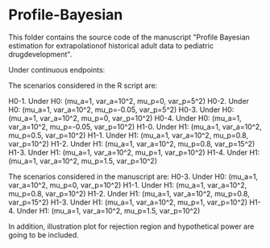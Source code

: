 # Profile-Bayesian

This folder contains the source code of the manuscript "Profile Bayesian estimation for extrapolationof historical adult data to pediatric drugdevelopment".

Under continuous endpoints:

The scenarios considered in the R script are:

H0-1.       Under H0: (mu_a=1, var_a=10^2, mu_p=0, var_p=5^2)
H0-2.       Under H0: (mu_a=1, var_a=10^2, mu_p=-0.05, var_p=5^2)
H0-3.       Under H0: (mu_a=1, var_a=10^2, mu_p=0, var_p=10^2)
H0-4.       Under H0: (mu_a=1, var_a=10^2, mu_p=-0.05, var_p=10^2)
H1-0.       Under H1: (mu_a=1, var_a=10^2, mu_p=0.5, var_p=10^2)
H1-1.       Under H1: (mu_a=1, var_a=10^2, mu_p=0.8, var_p=10^2)
H1-2.       Under H1: (mu_a=1, var_a=10^2, mu_p=0.8, var_p=15^2)
H1-3.       Under H1: (mu_a=1, var_a=10^2, mu_p=1, var_p=10^2)
H1-4.       Under H1: (mu_a=1, var_a=10^2, mu_p=1.5, var_p=10^2)

The scenarios considered in the manuscript are:
H0-3.       Under H0: (mu_a=1, var_a=10^2, mu_p=0, var_p=10^2)
H1-1.       Under H1: (mu_a=1, var_a=10^2, mu_p=0.8, var_p=10^2)
H1-2.       Under H1: (mu_a=1, var_a=10^2, mu_p=0.8, var_p=15^2)
H1-3.       Under H1: (mu_a=1, var_a=10^2, mu_p=1, var_p=10^2)
H1-4.       Under H1: (mu_a=1, var_a=10^2, mu_p=1.5, var_p=10^2)

In addition, illustration plot for rejection region and hypothetical power are going to be included.
